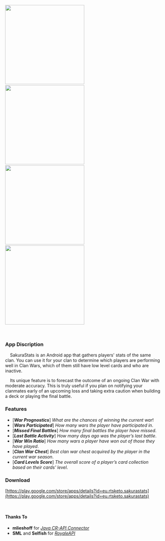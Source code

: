 
<img src="https://i.imgur.com/UvZdoRj.png" height="256"/>&nbsp;&nbsp;&nbsp;&nbsp;&nbsp;&nbsp;&nbsp;&nbsp;&nbsp;&nbsp;&nbsp;&nbsp;&nbsp;&nbsp;&nbsp;<br><img src="https://i.imgur.com/KKm89AT.png" height="256"/>&nbsp;&nbsp;&nbsp;&nbsp;&nbsp;&nbsp;&nbsp;&nbsp;&nbsp;&nbsp;&nbsp;&nbsp;&nbsp;&nbsp;&nbsp;<img src="https://i.imgur.com/pyBMDuf.png" height="256"/>&nbsp;&nbsp;&nbsp;&nbsp;&nbsp;&nbsp;&nbsp;&nbsp;&nbsp;&nbsp;&nbsp;&nbsp;&nbsp;&nbsp;&nbsp;<img src="https://i.imgur.com/mAt0LnE.png" height="256"/>

&nbsp;

### App Discription
&nbsp;&nbsp;&nbsp;&nbsp;SakuraStats is an Android app that gathers players' stats of the same clan. You can use it for your clan to determine which players are performing well in Clan Wars, which of them still have low level cards and who are inactive.

&nbsp;&nbsp;&nbsp;&nbsp;Its unique feature is to forecast the outcome of an ongoing Clan War with moderate accuracy. This is truly useful if you plan on notifying your clanmates early of an upcoming loss and taking extra caution when building a deck or playing the final battle.



### Features

* [***War Prognostics***] *What are the chances of winning the current war*!
* [***Wars Participated***] *How many wars the player have participated in*.
* [***Missed Final Battles***] *How many final battles the player have missed*.
* [***Last Battle Activity***] *How many days ago was the player’s last battle*.
* [***War Win Ratio***] *How many wars a player have won out of those they have played*.
* [***Clan War Chest***] *Best clan war chest acquired by the player in the current war season*.
* [***Card Levels Score***] *The overall score of a player’s card collection based on their cards' level*.


### Download
[https://play.google.com/store/apps/details?id=eu.rtsketo.sakurastats](https://play.google.com/store/apps/details?id=eu.rtsketo.sakurastats)


&nbsp;

#### Thanks To
* **mlieshoff** for [*Java CR-API Connector*](https://github.com/mlieshoff/jcrapi)
* **SML** and **Selfish** for [*RoyaleAPI*](https://royaleapi.com/)
